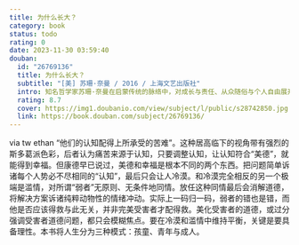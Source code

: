 ```yaml
---
title: 为什么长大？
category: book
status: todo
rating: 0
date: 2023-11-30 03:59:40
douban:
  id: "26769136"
  title: 为什么长大？
  subtitle: "[美] 苏珊·奈曼 / 2016 / 上海文艺出版社"
  intro: 知名哲学家苏珊·奈曼在启蒙传统的脉络中，对成长与责任、从众随俗与个人自由展开思考，追问"哲学能否帮助我们找到一种与屈从妥协无关的成熟状态"，讨论我们对世界本来是怎样与世界应该是怎样这两者的理解，是如何受到各种经验的深化或阻碍。成长本身就是一大理想--一个很难完全实现但绝对值得为之奋斗的理想。
  rating: 8.7
  cover: https://img1.doubanio.com/view/subject/l/public/s28742850.jpg
  link: https://book.douban.com/subject/26769136/
---
```


via tw ethan “他们的认知配得上所承受的苦难”。这种居高临下的视角带有强烈的斯多葛派色彩，后者认为痛苦来源于认知，只要调整认知，让认知符合“美德”，就能得到幸福。但康德早已说过，美德和幸福是根本不同的两个东西。把问题简单诉诸每个人势必不尽相同的“认知”，最后只会让人冷漠。和冷漠完全相反的另一个极端是滥情，对所谓“弱者”无原则、无条件地同情。放任这种同情最后会消解道德，将解决方案诉诸纯粹动物性的情绪冲动。实际上一码归一码，弱者的错也是错，而他是否应该得救与此无关，并非完美受害者才配得救。美化受害者的道德，或过分强调受害者道德问题，都只会模糊焦点。要在冷漠和滥情中维持平衡，关键是要具备理性。本书将人生分为三种模式：孩童、青年与成人。